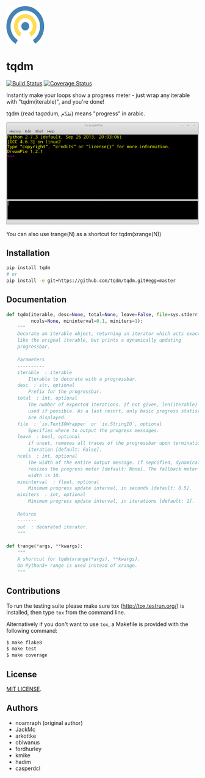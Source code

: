 ![Logo](logo.png)

# tqdm

[![Build Status](https://travis-ci.org/tqdm/tqdm.svg?branch=master)](https://travis-ci.org/tqdm/tqdm)
[![Coverage Status](https://coveralls.io/repos/tqdm/tqdm/badge.svg)](https://coveralls.io/r/tqdm/tqdm)

Instantly make your loops show a progress meter - just wrap any iterable with
"tqdm(iterable)", and you're done!

tqdm (read ta<i>qa</i>dum, تقدّم) means "progress" in arabic.

![Screenshot](tqdm.gif)

You can also use trange(N) as a shortcut for tqdm(xrange(N))

## Installation

```sh
pip install tqdm
# or
pip install -e git+https://github.com/tqdm/tqdm.git#egg=master
```

## Documentation

```python
def tqdm(iterable, desc=None, total=None, leave=False, file=sys.stderr,
         ncols=None, mininterval=0.1, miniters=1):
    """
    Decorate an iterable object, returning an iterator which acts exactly
    like the orignal iterable, but prints a dynamically updating
    progressbar.
    
    Parameters
    ----------
    iterable  : iterable
        Iterable to decorate with a progressbar.
    desc  : str, optional
        Prefix for the progressbar.
    total  : int, optional
        The number of expected iterations. If not given, len(iterable) is
        used if possible. As a last resort, only basic progress statistics
        are displayed.
    file  : `io.TextIOWrapper` or `io.StringIO`, optional
        Specifies where to output the progress messages.
    leave  : bool, optional
        if unset, removes all traces of the progressbar upon termination of
        iteration [default: False].
    ncols  : int, optional
        The width of the entire output message. If sepcified, dynamically
        resizes the progress meter [default: None]. The fallback meter
        width is 10.
    mininterval  : float, optional
        Minimum progress update interval, in seconds [default: 0.5].
    miniters  : int, optional
        Minimum progress update interval, in iterations [default: 1].
    
    Returns
    -------
    out  : decorated iterator.
    """

def trange(*args, **kwargs):
    """
    A shortcut for tqdm(xrange(*args), **kwargs).
    On Python3+ range is used instead of xrange.
    """
```

## Contributions

To run the testing suite please make sure tox (http://tox.testrun.org/)
is installed, then type `tox` from the command line.

Alternatively if you don't want to use `tox`, a Makefile is provided with the following command:

```sh
$ make flake8
$ make test
$ make coverage
```

## License

[MIT LICENSE](LICENSE).


## Authors

- noamraph (original author)
- JackMc
- arkottke
- obiwanus
- fordhurley
- kmike
- hadim
- casperdcl
